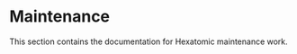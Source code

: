 # Maintenance

This section contains the documentation for Hexatomic maintenance work.

<!--

TODOs

## GitFlow

Link to dev docs section on GitFlow.

## Continuous integration

Add section about working with Travis

## Pull Requests

Add section about working with PRs, 
more how to communicate with PR creators,
and technicalities for getting PRs into develop.

## Code reviews

Document code reviews

-->